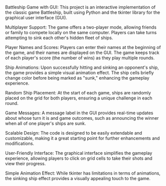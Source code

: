 Battleship Game with GUI:
This project is an interactive implementation of the classic game Battleship, built using Python and the tkinter library for the graphical user interface (GUI).

Multiplayer Support:
The game offers a two-player mode, allowing friends or family to compete locally on the same computer. Players can take turns attempting to sink each other's hidden fleet of ships.

Player Names and Scores:
Players can enter their names at the beginning of the game, and their names are displayed on the GUI. The game keeps track of each player's score (the number of wins) as they play multiple rounds.

Ship Animations:
Upon successfully hitting and sinking an opponent's ship, the game provides a simple visual animation effect. The ship cells briefly change color before being marked as "sunk," enhancing the gameplay experience.

Random Ship Placement:
At the start of each game, ships are randomly placed on the grid for both players, ensuring a unique challenge in each round.

Game Messages:
A message label in the GUI provides real-time updates about whose turn it is and game outcomes, such as announcing the winner when all of one player's ships are sunk.

Scalable Design:
The code is designed to be easily extendable and customizable, making it a great starting point for further enhancements and modifications.

User-Friendly Interface:
The graphical interface simplifies the gameplay experience, allowing players to click on grid cells to take their shots and view their progress.

Simple Animation Effect:
While tkinter has limitations in terms of animations, the sinking ship effect provides a visually appealing touch to the game.

